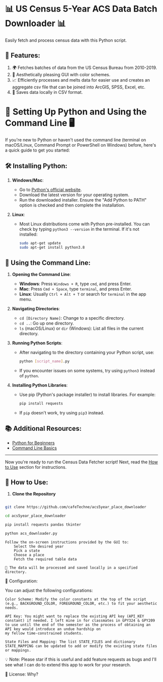 # 📊 US Census 5-Year ACS Data Batch Downloader 📊

Easily fetch and process census data with this Python script.

## 🌟 Features:
1. 🌍 Fetches batches of data from the US Census Bureau from 2010-2019.
2. 🎨 Aesthetically pleasing GUI with color schemes.
3. 📈 Efficiently processes and melts data for easier use and creates an aggregate csv file that can be joined into ArcGIS, SPSS, Excel, etc.
4. 💾 Saves data locally in CSV format.


# 🐍 Setting Up Python and Using the Command Line 🖥️

If you're new to Python or haven't used the command line (terminal on macOS/Linux, Command Prompt or PowerShell on Windows) before, here's a quick guide to get you started:

## 🛠️ Installing Python:

1. **Windows/Mac**: 
    - Go to [Python's official website](https://www.python.org/downloads/).
    - Download the latest version for your operating system.
    - Run the downloaded installer. Ensure the "Add Python to PATH" option is checked and then complete the installation.

2. **Linux**: 
    - Most Linux distributions come with Python pre-installed. You can check by typing `python3 --version` in the terminal. If it's not installed:
      ```bash
      sudo apt-get update
      sudo apt-get install python3.8
      ```

## 🚀 Using the Command Line:

1. **Opening the Command Line**:
    - **Windows**: Press `Windows + R`, type `cmd`, and press Enter.
    - **Mac**: Press `Cmd + Space`, type `terminal`, and press Enter.
    - **Linux**: Usually `Ctrl + Alt + T` or search for `terminal` in the app menu.

2. **Navigating Directories**:
    - `cd [Directory Name]`: Change to a specific directory.
    - `cd ..`: Go up one directory.
    - `ls` (macOS/Linux) or `dir` (Windows): List all files in the current directory.

3. **Running Python Scripts**:
    - After navigating to the directory containing your Python script, use:
      ```bash
      python [script_name].py
      ```
    - If you encounter issues on some systems, try using `python3` instead of `python`.

4. **Installing Python Libraries**:
    - Use pip (Python's package installer) to install libraries. For example:
      ```bash
      pip install requests
      ```
    - If `pip` doesn't work, try using `pip3` instead.

## 📚 Additional Resources:

- [Python for Beginners](https://docs.python.org/3/tutorial/index.html)
- [Command Line Basics](https://tutorial.djangogirls.org/en/intro_to_command_line/)

---

Now you're ready to run the Census Data Fetcher script! Next, read the [How to Use](#-how-to-use) section for instructions.



## 🚀 How to Use:

1. **Clone the Repository**
```bash

git clone https://github.com/cafeTechne/acs5year_place_downloader

cd acs5year_place_downloader

pip install requests pandas tkinter

python acs_downloader.py

```
    Follow the on-screen instructions provided by the GUI to:
        Select the desired year
        Pick a state
        Choose a place
        Fetch the required table data

    🎉 The data will be processed and saved locally in a specified directory.

🔧 Configuration:

You can adjust the following configurations:

    Color Scheme: Modify the color constants at the top of the script (e.g., BACKGROUND_COLOR, FOREGROUND_COLOR, etc.) to fit your aesthetic needs.

    API Key: You might want to replace the existing API key (API_KEY constant) if needed. I left mine in for classmates in GPY324 & GPY209 to use until the end of the semester as the process of obtaining an API key would introduce an undue hardship on 
    my fellow time-constrained students.

    State Files and Mapping: The list STATE_FILES and dictionary STATE_MAPPING can be updated to add or modify the existing state files or mappings.

💡 Note: Please star if this is useful and add feature requests as bugs and I'll see what I can do to extend this app to work for your research.

🔐 License:
Why?
